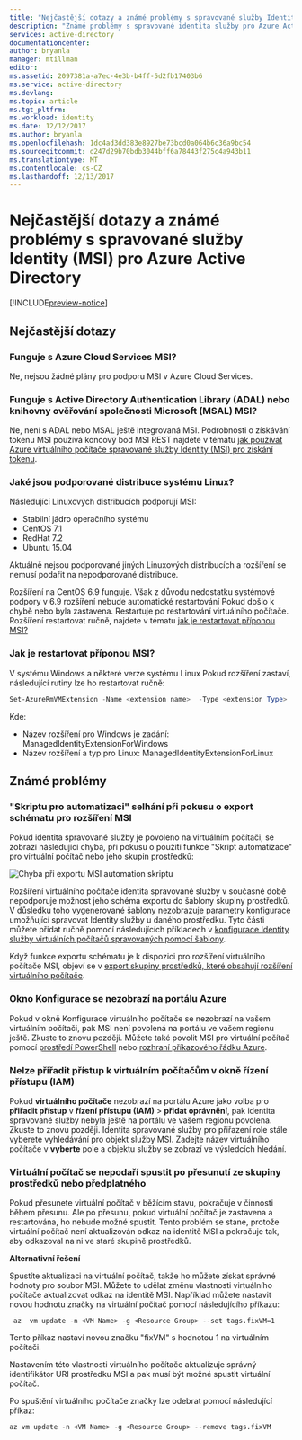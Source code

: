 ```yaml
---
title: "Nejčastější dotazy a známé problémy s spravované služby Identity (MSI) pro Azure Active Directory"
description: "Známé problémy s spravované identita služby pro Azure Active Directory."
services: active-directory
documentationcenter: 
author: bryanla
manager: mtillman
editor: 
ms.assetid: 2097381a-a7ec-4e3b-b4ff-5d2fb17403b6
ms.service: active-directory
ms.devlang: 
ms.topic: article
ms.tgt_pltfrm: 
ms.workload: identity
ms.date: 12/12/2017
ms.author: bryanla
ms.openlocfilehash: 1dc4ad3dd383e8927be73bcd0a064b6c36a9bc54
ms.sourcegitcommit: d247d29b70bdb3044bff6a78443f275c4a943b11
ms.translationtype: MT
ms.contentlocale: cs-CZ
ms.lasthandoff: 12/13/2017
---
```

# <a name="faqs-and-known-issues-with-managed-service-identity-msi-for-azure-active-directory"></a>Nejčastější dotazy a známé problémy s spravované služby Identity (MSI) pro Azure Active Directory

[!INCLUDE[preview-notice](../../includes/active-directory-msi-preview-notice.md)]

## <a name="frequently-asked-questions-faqs"></a>Nejčastější dotazy

### <a name="does-msi-work-with-azure-cloud-services"></a>Funguje s Azure Cloud Services MSI?

Ne, nejsou žádné plány pro podporu MSI v Azure Cloud Services.

### <a name="does-msi-work-with-the-active-directory-authentication-library-adal-or-the-microsoft-authentication-library-msal"></a>Funguje s Active Directory Authentication Library (ADAL) nebo knihovny ověřování společnosti Microsoft (MSAL) MSI?

Ne, není s ADAL nebo MSAL ještě integrovaná MSI. Podrobnosti o získávání tokenu MSI používá koncový bod MSI REST najdete v tématu [jak používat Azure virtuálního počítače spravované služby Identity (MSI) pro získání tokenu](msi-how-to-use-vm-msi-token.md).

### <a name="what-are-the-supported-linux-distributions"></a>Jaké jsou podporované distribuce systému Linux?

Následující Linuxových distribucích podporují MSI: 

- Stabilní jádro operačního systému
- CentOS 7.1
- RedHat 7.2
- Ubuntu 15.04

Aktuálně nejsou podporované jiných Linuxových distribucích a rozšíření se nemusí podařit na nepodporované distribuce.

Rozšíření na CentOS 6.9 funguje. Však z důvodu nedostatku systémové podpory v 6.9 rozšíření nebude automatické restartování Pokud došlo k chybě nebo byla zastavena. Restartuje po restartování virtuálního počítače. Rozšíření restartovat ručně, najdete v tématu [jak je restartovat příponou MSI?](#how-do-you-restart-the-msi-extension)

### <a name="how-do-you-restart-the-msi-extension"></a>Jak je restartovat příponou MSI?
V systému Windows a některé verze systému Linux Pokud rozšíření zastaví, následující rutiny lze ho restartovat ručně:

```powershell
Set-AzureRmVMExtension -Name <extension name>  -Type <extension Type>  -Location <location> -Publisher Microsoft.ManagedIdentity -VMName <vm name> -ResourceGroupName <resource group name> -ForceRerun <Any string different from any last value used>
```

Kde: 
- Název rozšíření pro Windows je zadání: ManagedIdentityExtensionForWindows
- Název rozšíření a typ pro Linux: ManagedIdentityExtensionForLinux

## <a name="known-issues"></a>Známé problémy

### <a name="automation-script-fails-when-attempting-schema-export-for-msi-extension"></a>"Skriptu pro automatizaci" selhání při pokusu o export schématu pro rozšíření MSI

Pokud identita spravované služby je povoleno na virtuálním počítači, se zobrazí následující chyba, při pokusu o použití funkce "Skript automatizace" pro virtuální počítač nebo jeho skupin prostředků:

![Chyba při exportu MSI automation skriptu](media/msi-known-issues/automation-script-export-error.png)

Rozšíření virtuálního počítače identita spravované služby v současné době nepodporuje možnost jeho schéma exportu do šablony skupiny prostředků. V důsledku toho vygenerované šablony nezobrazuje parametry konfigurace umožňující spravovat Identity služby u daného prostředku. Tyto části můžete přidat ručně pomocí následujících příkladech v [konfigurace Identity služby virtuálních počítačů spravovaných pomocí šablony](msi-qs-configure-template-windows-vm.md).

Když funkce exportu schématu je k dispozici pro rozšíření virtuálního počítače MSI, objeví se v [export skupiny prostředků, které obsahují rozšíření virtuálního počítače](../virtual-machines/windows/extensions-export-templates.md#supported-virtual-machine-extensions).

### <a name="configuration-blade-does-not-appear-in-the-azure-portal"></a>Okno Konfigurace se nezobrazí na portálu Azure

Pokud v okně Konfigurace virtuálního počítače se nezobrazí na vašem virtuálním počítači, pak MSI není povolená na portálu ve vašem regionu ještě.  Zkuste to znovu později.  Můžete také povolit MSI pro virtuální počítač pomocí [prostředí PowerShell](msi-qs-configure-powershell-windows-vm.md) nebo [rozhraní příkazového řádku Azure](msi-qs-configure-cli-windows-vm.md).

### <a name="cannot-assign-access-to-virtual-machines-in-the-access-control-iam-blade"></a>Nelze přiřadit přístup k virtuálním počítačům v okně řízení přístupu (IAM)

Pokud **virtuálního počítače** nezobrazí na portálu Azure jako volba pro **přiřadit přístup** v **řízení přístupu (IAM)** > **přidat oprávnění**, pak identita spravované služby nebyla ještě na portálu ve vašem regionu povolena. Zkuste to znovu později.  Identita spravované služby pro přiřazení role stále vyberete vyhledávání pro objekt služby MSI.  Zadejte název virtuálního počítače v **vyberte** pole a objektu služby se zobrazí ve výsledcích hledání.

### <a name="vm-fails-to-start-after-being-moved-from-resource-group-or-subscription"></a>Virtuální počítač se nepodaří spustit po přesunutí ze skupiny prostředků nebo předplatného

Pokud přesunete virtuální počítač v běžícím stavu, pokračuje v činnosti během přesunu. Ale po přesunu, pokud virtuální počítač je zastavena a restartována, ho nebude možné spustit. Tento problém se stane, protože virtuální počítač není aktualizován odkaz na identitě MSI a pokračuje tak, aby odkazoval na ni ve staré skupině prostředků.

**Alternativní řešení** 
 
Spustíte aktualizaci na virtuální počítač, takže ho můžete získat správné hodnoty pro soubor MSI. Můžete to udělat změnu vlastnosti virtuálního počítače aktualizovat odkaz na identitě MSI. Například můžete nastavit novou hodnotu značky na virtuální počítač pomocí následujícího příkazu:

```azurecli-interactive
 az  vm update -n <VM Name> -g <Resource Group> --set tags.fixVM=1
```
 
Tento příkaz nastaví novou značku "fixVM" s hodnotou 1 na virtuálním počítači. 
 
Nastavením této vlastnosti virtuálního počítače aktualizuje správný identifikátor URI prostředku MSI a pak musí být možné spustit virtuální počítač. 
 
Po spuštění virtuálního počítače značky lze odebrat pomocí následující příkaz:

```azurecli-interactive
az vm update -n <VM Name> -g <Resource Group> --remove tags.fixVM
```
